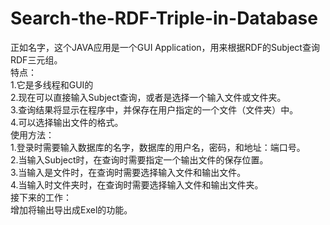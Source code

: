 # Search-the-RDF-Triple-in-Database
正如名字，这个JAVA应用是一个GUI Application，用来根据RDF的Subject查询RDF三元组。  
特点：  
1.它是多线程和GUI的  
2.现在可以直接输入Subject查询，或者是选择一个输入文件或文件夹。  
3.查询结果将显示在程序中，并保存在用户指定的一个文件（文件夹）中。  
4.可以选择输出文件的格式。  
使用方法：  
1.登录时需要输入数据库的名字，数据库的用户名，密码，和地址：端口号。  
2.当输入Subject时，在查询时需要指定一个输出文件的保存位置。  
3.当输入是文件时，在查询时需要选择输入文件和输出文件。  
4.当输入时文件夹时，在查询时需要选择输入文件和输出文件夹。  
接下来的工作：  
增加将输出导出成Exel的功能。

